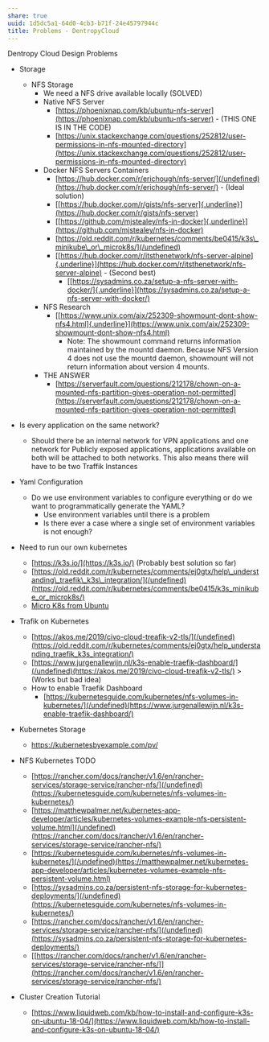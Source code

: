 ```yaml
---
share: true
uuid: 1d5dc5a1-64d0-4cb3-b71f-24e45797944c
title: Problems - DentropyCloud
---
```

Dentropy Cloud Design Problems

* Storage
  * NFS Storage
    * We need a NFS drive available locally (SOLVED)
    * Native NFS Server
        * [https://phoenixnap.com/kb/ubuntu-nfs-server](https://phoenixnap.com/kb/ubuntu-nfs-server)
                - (THIS ONE IS IN THE CODE)
        * [https://unix.stackexchange.com/questions/252812/user-permissions-in-nfs-mounted-directory](https://unix.stackexchange.com/questions/252812/user-permissions-in-nfs-mounted-directory)
    * Docker NFS Servers Containers
        * [https://hub.docker.com/r/erichough/nfs-server/](/undefined)(https://hub.docker.com/r/erichough/nfs-server/)
                - (Ideal solution)
        * [[https://hub.docker.com/r/gists/nfs-server]{.underline}](https://hub.docker.com/r/gists/nfs-server)
        * [[https://github.com/mjstealey/nfs-in-docker]{.underline}](https://github.com/mjstealey/nfs-in-docker)
        * [https://old.reddit.com/r/kubernetes/comments/be0415/k3s\_minikube\_or\_microk8s/](/undefined)
        * [[https://hub.docker.com/r/itsthenetwork/nfs-server-alpine]{.underline}](https://hub.docker.com/r/itsthenetwork/nfs-server-alpine)
                - (Second best)
            * [[https://sysadmins.co.za/setup-a-nfs-server-with-docker/]{.underline}](https://sysadmins.co.za/setup-a-nfs-server-with-docker/)
    * NFS Research
        * [[https://www.unix.com/aix/252309-showmount-dont-show-nfs4.html]{.underline}](https://www.unix.com/aix/252309-showmount-dont-show-nfs4.html)
            * Note: The showmount command returns information maintained by the mountd daemon. Because NFS Version 4 does not use the mountd daemon, showmount will not return information about version 4 mounts.
    * THE ANSWER
        * [https://serverfault.com/questions/212178/chown-on-a-mounted-nfs-partition-gives-operation-not-permitted](https://serverfault.com/questions/212178/chown-on-a-mounted-nfs-partition-gives-operation-not-permitted)
* Is every application on the same network?
  * Should there be an internal network for VPN applications and one network for Publicly exposed applications, applications available on both will be attached to both networks. This also means there will have to be two Traffik Instances
* Yaml Configuration
  * Do we use environment variables to configure everything or do we want to programmatically generate the YAML?
    * Use environment variables until there is a problem
    * Is there ever a case where a single set of environment variables is not enough?
* Need to run our own kubernetes
  * [https://k3s.io/](https://k3s.io/) (Probably best solution so far)
  * [https://old.reddit.com/r/kubernetes/comments/ej0gtx/help\_understanding\_traefik\_k3s\_integration/](/undefined)(https://old.reddit.com/r/kubernetes/comments/be0415/k3s_minikube_or_microk8s/)
  * [Micro K8s from Ubuntu](https://ubuntu.com/kubernetes/install)
* Trafik on Kubernetes
  * [https://akos.me/2019/civo-cloud-treafik-v2-tls/](/undefined)(https://old.reddit.com/r/kubernetes/comments/ej0gtx/help_understanding_traefik_k3s_integration/)
  * [https://www.jurgenallewijn.nl/k3s-enable-traefik-dashboard/](/undefined)(https://akos.me/2019/civo-cloud-treafik-v2-tls/)
        > (Works but bad idea)
  * How to enable Traefik Dashboard
    * [https://kubernetesguide.com/kubernetes/nfs-volumes-in-kubernetes/](/undefined)(https://www.jurgenallewijn.nl/k3s-enable-traefik-dashboard/)
* Kubernetes Storage
  * https://kubernetesbyexample.com/pv/
* NFS Kubernetes TODO
  * [https://rancher.com/docs/rancher/v1.6/en/rancher-services/storage-service/rancher-nfs/](/undefined)(https://kubernetesguide.com/kubernetes/nfs-volumes-in-kubernetes/)
  * [https://matthewpalmer.net/kubernetes-app-developer/articles/kubernetes-volumes-example-nfs-persistent-volume.html](/undefined)(https://rancher.com/docs/rancher/v1.6/en/rancher-services/storage-service/rancher-nfs/)
  * [https://kubernetesguide.com/kubernetes/nfs-volumes-in-kubernetes/](/undefined)(https://matthewpalmer.net/kubernetes-app-developer/articles/kubernetes-volumes-example-nfs-persistent-volume.html)
  * [https://sysadmins.co.za/persistent-nfs-storage-for-kubernetes-deployments/](/undefined)(https://kubernetesguide.com/kubernetes/nfs-volumes-in-kubernetes/)
  * [https://rancher.com/docs/rancher/v1.6/en/rancher-services/storage-service/rancher-nfs/](/undefined)(https://sysadmins.co.za/persistent-nfs-storage-for-kubernetes-deployments/)
  * [[https://rancher.com/docs/rancher/v1.6/en/rancher-services/storage-service/rancher-nfs/]](https://rancher.com/docs/rancher/v1.6/en/rancher-services/storage-service/rancher-nfs/)

* Cluster Creation Tutorial

  * [https://www.liquidweb.com/kb/how-to-install-and-configure-k3s-on-ubuntu-18-04/](https://www.liquidweb.com/kb/how-to-install-and-configure-k3s-on-ubuntu-18-04/)
